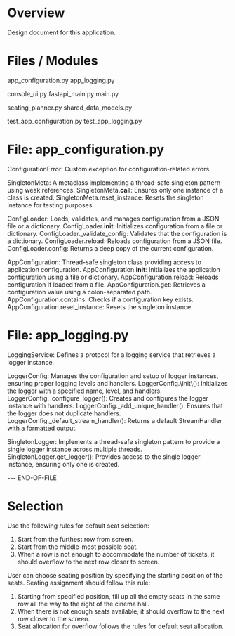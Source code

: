 # Overview

Design document for this application.

# Files / Modules

app_configuration.py
app_logging.py

console_ui.py
fastapi_main.py
main.py

seating_planner.py
shared_data_models.py

test_app_configuration.py
test_app_logging.py



# File: app_configuration.py

ConfigurationError: Custom exception for configuration-related errors.

SingletonMeta: A metaclass implementing a thread-safe singleton pattern using weak references.
SingletonMeta.__call__: Ensures only one instance of a class is created.
SingletonMeta.reset_instance: Resets the singleton instance for testing purposes.

ConfigLoader: Loads, validates, and manages configuration from a JSON file or a dictionary.
ConfigLoader.__init__: Initializes configuration from a file or dictionary.
ConfigLoader._validate_config: Validates that the configuration is a dictionary.
ConfigLoader.reload: Reloads configuration from a JSON file.
ConfigLoader.config: Returns a deep copy of the current configuration.

AppConfiguration: Thread-safe singleton class providing access to application configuration.
AppConfiguration.__init__: Initializes the application configuration using a file or dictionary.
AppConfiguration.reload: Reloads configuration if loaded from a file.
AppConfiguration.get: Retrieves a configuration value using a colon-separated path.
AppConfiguration.contains: Checks if a configuration key exists.
AppConfiguration.reset_instance: Resets the singleton instance.

# File: app_logging.py

LoggingService: Defines a protocol for a logging service that retrieves a logger instance.

LoggerConfig: Manages the configuration and setup of logger instances, ensuring proper logging levels and handlers.
LoggerConfig.\\init\\(): Initializes the logger with a specified name, level, and handlers.
LoggerConfig.\_configure_logger(): Creates and configures the logger instance with handlers.
LoggerConfig.\_add_unique_handler(): Ensures that the logger does not duplicate handlers.
LoggerConfig.\_default_stream_handler(): Returns a default StreamHandler with a formatted output.

SingletonLogger: Implements a thread-safe singleton pattern to provide a single logger instance across multiple threads.
SingletonLogger.get_logger(): Provides access to the single logger instance, ensuring only one is created.




--- END-OF-FILE

# Selection

Use the following rules for default seat selection:

1. Start from the furthest row from screen.
2. Start from the middle-most possible seat.
3. When a row is not enough to accommodate the number of tickets, it should overflow to the next row closer to screen.

User can choose seating position by specifying the starting position of the seats.
Seating assignment should follow this rule:
1. Starting from specified position, fill up all the empty seats in the same row all the way to the right of the cinema hall.
2. When there is not enough seats available, it should overflow to the next row closer to the screen.
3. Seat allocation for overflow follows the rules for default seat allocation.



